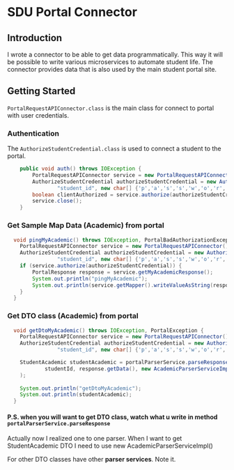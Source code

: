 # SDU Portal Connector
## Introduction
I wrote a connector to be able to get data programmatically. This way it 
will be possible to write various microservices to automate student life.
The connector provides data that is also used by the main student portal site.

## Getting Started

`PortalRequestAPIConnector.class` is the main class for connect to portal with user credentials.

### Authentication
The `AuthorizeStudentCredential.class` is used to connect a student to the portal.
``` java
    public void auth() throws IOException {
        PortalRequestAPIConnector service = new PortalRequestAPIConnector();
        AuthorizeStudentCredential authorizeStudentCredential = new AuthorizeStudentCredential(
                "student_id", new char[] {'p','a','s','s','w','o','r','d'});
        boolean clientAuthorized = service.authorize(authorizeStudentCredential);
        service.close();
    }
```

### Get Sample Map Data (Academic) from portal

``` java
  void pingMyAcademic() throws IOException, PortalBadAuthorizationException {
    PortalRequestAPIConnector service = new PortalRequestAPIConnector();
    AuthorizeStudentCredential authorizeStudentCredential = new AuthorizeStudentCredential(
                "student_id", new char[] {'p','a','s','s','w','o','r','d'});
    if (service.authorize(authorizeStudentCredential)) {
        PortalResponse response = service.getMyAcademicResponse();
        System.out.println("pingMyAcademic");
        System.out.println(service.getMapper().writeValueAsString(response.getData()));
    }
  }
```

### Get DTO class (Academic) from portal

``` java
  void getDtoMyAcademic() throws IOException, PortalException {
    PortalRequestAPIConnector service = new PortalRequestAPIConnector();
    AuthorizeStudentCredential authorizeStudentCredential = new AuthorizeStudentCredential(
                "student_id", new char[] {'p','a','s','s','w','o','r','d'});

    StudentAcademic studentAcademic = portalParserService.parseResponse(
            studentId, response.getData(), new AcademicParserServiceImpl()
    );
    
    System.out.println("getDtoMyAcademic");
    System.out.println(studentAcademic);
  }
```
#### P.S. when you will want to get DTO class, watch what u write in method `portalParserService.parseResponse`
Actually now I realized one to one parser. When I want to get StudentAcademic DTO I need 
to use new AcademicParserServiceImpl()

For other DTO classes have other **parser services**. Note it.